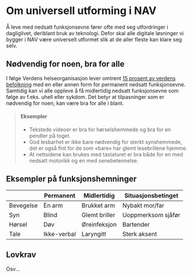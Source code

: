 # Om universell utforming i NAV

Å leve med nedsatt funksjonsevne fører ofte med seg utfordringer i dagliglivet, deriblant bruk av teknologi. Defor skal alle digitale løsninger vi bygger i NAV være universelt utformet slik at de aller fleste kan klare seg selv.

## Nødvendig for noen, bra for alle

I følge Verdens helseorganisasjon lever omtrent [15 prosent av verdens befolkning](https://www.who.int/disabilities/world_report/2011/report/en/) med en eller annen form for permanent nedsatt funksjonsevne. Samtidig kan vi alle oppleve å få midlertidig nedsatt funksjonsevne som følge av f.eks. uhell eller sykdom. Det betyr at tilpasninger som er nødvendig for noen, kan være bra for alle i blant.

>#### Eksempler
>
>- Tekstede videoer er bra for hørselshemmede og bra for en pendler på toget.
>- God lesbarhet er ikke bare nødvendig for sterkt synshemmede, det er også fint for de som «bare» har glemt lesebrillene hjemme.
>- At nettsidene kan brukes med tastaturet er bra både for en med nedsatt motorikk og en med senebetennelse.

## Eksempler på funksjonshemninger

| |Permanent|Midlertidig|Situasjonsbetinget
|-|-|-|-|
|Bevegelse|Èn arm|Brukket arm|Nybakt mor/far|
|Syn|Blind|Glemt briller|Uoppmerksom sjåfør|
|Hørsel|Døv|Øreinfeksjon|Bartender|
|Tale|Ikke-verbal|Laryngitt|Sterk aksent|

## Lovkrav

Osv...

